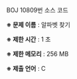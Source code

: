 BOJ 10809번 소스 코드

<b>※ 문제 이름</b> : 알파벳 찾기

<b>※ 제한 시간</b> : 1 초

<b>※ 제한 메모리</b> : 256 MB

<b>※ 제출 언어</b> : C
